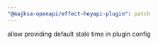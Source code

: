 ```yaml
---
"@majksa-openapi/effect-heyapi-plugin": patch
---
```


allow providing default stale time in plugin config
